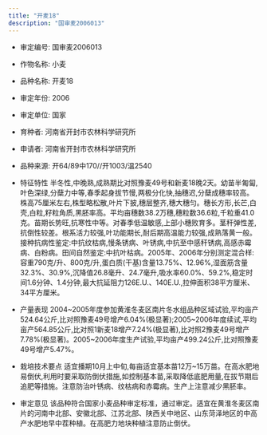 ```yaml
---
title: "开麦18"
description: "国审麦2006013"
---
```

* 审定编号:  国审麦2006013

*  作物名称:  小麦

*  品种名称:  开麦18

*  审定年份:  2006

*  审定单位:  国家

* 育种者:  河南省开封市农林科学研究所

*  申请者:  河南省开封市农林科学研究所

*  品种来源:  开64/89中170//开1003/温2540

*  特征特性
半冬性,中晚熟,成熟期比对照豫麦49号和新麦18晚2天。幼苗半匍匐,叶色深绿,分蘖力中等,春季起身拔节慢,两极分化快,抽穗迟,分蘖成穗率较高。株高75厘米左右,株型略松散,叶片下披,穗层整齐,穗大穗匀。穗长方形,长芒,白壳,白粒,籽粒角质,黑胚率高。平均亩穗数38.2万穗,穗粒数36.6粒,千粒重41.0克。苗期长势旺,抗寒性中等。对春季低温敏感,上部小穗败育多。茎秆弹性差,抗倒性较差。根系活力较强,叶功能期长,耐后期高温能力较强,成熟落黄一般。接种抗病性鉴定:中抗纹枯病,慢条锈病、叶锈病,中抗至中感秆锈病,高感赤霉病、白粉病。田间自然鉴定:中抗叶枯病。2005年、2006年分别测定混合样:容重790克/升、800克/升,蛋白质(干基)含量13.75%、12.96%,湿面筋含量32.3%、30.9%,沉降值26.8毫升、24.7毫升,吸水率60.0%、59.2%,稳定时间1.6分钟、1.4分钟,最大抗延阻力126E.U.、140E.U.,拉伸面积38平方厘米、34平方厘米。

*  产量表现
2004~2005年度参加黄淮冬麦区南片冬水组品种区域试验,平均亩产524.64公斤,比对照豫麦49号增产6.04%(极显著);2005~2006年度续试,平均亩产564.85公斤,比对照1新麦18增产7.24%(极显著),比对照2豫麦49号增产7.78%(极显著)。2005~2006年度生产试验,平均亩产499.24公斤,比对照豫麦49号增产5.47%。

*  栽培技术要点
适宜播期10月上中旬,每亩适宜基本苗12万~15万苗。在高水肥地易倒伏,利用时要采取防倒伏措施,如控制基本苗,采取降低底肥用量,在拔节期后追肥等措施。注意防治叶锈病、纹枯病和赤霉病。生产上注意减少黑胚率。

*  审定意见
该品种符合国家小麦品种审定标准，通过审定。适宜在黄淮冬麦区南片的河南中北部、安徽北部、江苏北部、陕西关中地区、山东菏泽地区的中高产水肥地早中茬种植。在高肥力地块种植注意防止倒伏。

